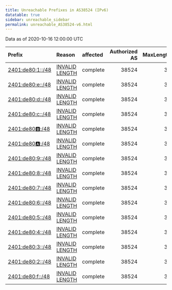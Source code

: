 ```yaml
---
title: Unreachable Prefixes in AS38524 (IPv6)
datatable: true
sidebar: unreachable_sidebar
permalink: unreachable_AS38524-v6.html
---
```


Data as of 2020-10-16 12:00:00 UTC


<div class="datatable-begin"></div>

| Prefix                                                     | Reason                                                                                                     | affected   |   Authorized AS |   MaxLength | Anchor                                       |   unreachable /48s |
|:-----------------------------------------------------------|:-----------------------------------------------------------------------------------------------------------|:-----------|----------------:|------------:|:---------------------------------------------|-------------------:|
| [2401:de80:1::/48](https://stat.ripe.net/2401:de80:1::/48) | [INVALID LENGTH](https://rpki-validator.ripe.net/announcement-preview?asn=AS38524&prefix=2401:de80:1::/48) | complete   |           38524 |          32 | [APNIC](unreachable_APNIC_RPKI_Root-v6.html) |                  1 |
| [2401:de80:e::/48](https://stat.ripe.net/2401:de80:e::/48) | [INVALID LENGTH](https://rpki-validator.ripe.net/announcement-preview?asn=AS38524&prefix=2401:de80:e::/48) | complete   |           38524 |          32 | [APNIC](unreachable_APNIC_RPKI_Root-v6.html) |                  1 |
| [2401:de80:d::/48](https://stat.ripe.net/2401:de80:d::/48) | [INVALID LENGTH](https://rpki-validator.ripe.net/announcement-preview?asn=AS38524&prefix=2401:de80:d::/48) | complete   |           38524 |          32 | [APNIC](unreachable_APNIC_RPKI_Root-v6.html) |                  1 |
| [2401:de80:c::/48](https://stat.ripe.net/2401:de80:c::/48) | [INVALID LENGTH](https://rpki-validator.ripe.net/announcement-preview?asn=AS38524&prefix=2401:de80:c::/48) | complete   |           38524 |          32 | [APNIC](unreachable_APNIC_RPKI_Root-v6.html) |                  1 |
| [2401:de80:b::/48](https://stat.ripe.net/2401:de80:b::/48) | [INVALID LENGTH](https://rpki-validator.ripe.net/announcement-preview?asn=AS38524&prefix=2401:de80:b::/48) | complete   |           38524 |          32 | [APNIC](unreachable_APNIC_RPKI_Root-v6.html) |                  1 |
| [2401:de80:a::/48](https://stat.ripe.net/2401:de80:a::/48) | [INVALID LENGTH](https://rpki-validator.ripe.net/announcement-preview?asn=AS38524&prefix=2401:de80:a::/48) | complete   |           38524 |          32 | [APNIC](unreachable_APNIC_RPKI_Root-v6.html) |                  1 |
| [2401:de80:9::/48](https://stat.ripe.net/2401:de80:9::/48) | [INVALID LENGTH](https://rpki-validator.ripe.net/announcement-preview?asn=AS38524&prefix=2401:de80:9::/48) | complete   |           38524 |          32 | [APNIC](unreachable_APNIC_RPKI_Root-v6.html) |                  1 |
| [2401:de80:8::/48](https://stat.ripe.net/2401:de80:8::/48) | [INVALID LENGTH](https://rpki-validator.ripe.net/announcement-preview?asn=AS38524&prefix=2401:de80:8::/48) | complete   |           38524 |          32 | [APNIC](unreachable_APNIC_RPKI_Root-v6.html) |                  1 |
| [2401:de80:7::/48](https://stat.ripe.net/2401:de80:7::/48) | [INVALID LENGTH](https://rpki-validator.ripe.net/announcement-preview?asn=AS38524&prefix=2401:de80:7::/48) | complete   |           38524 |          32 | [APNIC](unreachable_APNIC_RPKI_Root-v6.html) |                  1 |
| [2401:de80:6::/48](https://stat.ripe.net/2401:de80:6::/48) | [INVALID LENGTH](https://rpki-validator.ripe.net/announcement-preview?asn=AS38524&prefix=2401:de80:6::/48) | complete   |           38524 |          32 | [APNIC](unreachable_APNIC_RPKI_Root-v6.html) |                  1 |
| [2401:de80:5::/48](https://stat.ripe.net/2401:de80:5::/48) | [INVALID LENGTH](https://rpki-validator.ripe.net/announcement-preview?asn=AS38524&prefix=2401:de80:5::/48) | complete   |           38524 |          32 | [APNIC](unreachable_APNIC_RPKI_Root-v6.html) |                  1 |
| [2401:de80:4::/48](https://stat.ripe.net/2401:de80:4::/48) | [INVALID LENGTH](https://rpki-validator.ripe.net/announcement-preview?asn=AS38524&prefix=2401:de80:4::/48) | complete   |           38524 |          32 | [APNIC](unreachable_APNIC_RPKI_Root-v6.html) |                  1 |
| [2401:de80:3::/48](https://stat.ripe.net/2401:de80:3::/48) | [INVALID LENGTH](https://rpki-validator.ripe.net/announcement-preview?asn=AS38524&prefix=2401:de80:3::/48) | complete   |           38524 |          32 | [APNIC](unreachable_APNIC_RPKI_Root-v6.html) |                  1 |
| [2401:de80:2::/48](https://stat.ripe.net/2401:de80:2::/48) | [INVALID LENGTH](https://rpki-validator.ripe.net/announcement-preview?asn=AS38524&prefix=2401:de80:2::/48) | complete   |           38524 |          32 | [APNIC](unreachable_APNIC_RPKI_Root-v6.html) |                  1 |
| [2401:de80:f::/48](https://stat.ripe.net/2401:de80:f::/48) | [INVALID LENGTH](https://rpki-validator.ripe.net/announcement-preview?asn=AS38524&prefix=2401:de80:f::/48) | complete   |           38524 |          32 | [APNIC](unreachable_APNIC_RPKI_Root-v6.html) |                  1 |

<div class="datatable-end"></div>